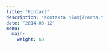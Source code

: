 ```yaml
---
title: "Kontakt"
description: "Kontakta pionjärerna."
date: "2014-08-12"
menu:
  main:
    weight: 60
---
```

